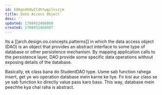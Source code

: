 ```yaml
---
id: b96qn4h8w1ldhtwgilnszjm
title: Data Access Object
desc: ''
updated: 1708452486060
created: 1708452468407
---
```


Its a [[arch.design.oo.concepts.patterns]] in which the data access object (DAO) is an object that provides an abstract interface to some type of database or other persistence mechanism. By mapping application calls to the persistence layer, DAO provide some specific data operations without exposing details of the database.

Basically, ek class bana do StudentDAO type. Usme sab function rahega insert, get ye wo operation database mein karne ke liye. Fir kisi aur class se ye sab function ko directly value pass karo bass. This way, database mein peechhe kya chal raha is abstract.
